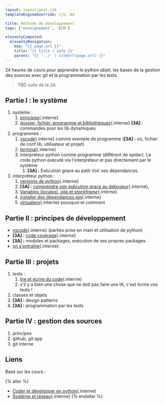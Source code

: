 ```yaml
---
layout: layout/post.njk 
templateEngineOverride: njk, md

title: Méthode de développement
tags: ['enseignement', 'ECM']

eleventyComputed:
  eleventyNavigation:
    key: "{{ page.url }}"
    title: "{{ title | safe }}"
    parent: "{{ '../' | siteUrl(page.url) }}"
---
```



24 heures de cours pour apprendre le python objet, les bases de la gestion des sources avec git et la programmation par les tests.

> TBD suite de la 2A

## Partie I : le système

1. système :
   1. [principes](/cours/système-et-réseau/bases-système/système-principes/){.interne} 
   2. [dossier, fichier, programme et bibliothèques](/cours/système-et-réseau/bases-système/système-interaction/){.interne} **[3A] :** commandes pour les lib dynamiques
2. programmes :
   1. [vscode](/cours/coder-et-développer/bases-programmation/éditeur-vscode/){.interne} comme exemple de programme (**[3A] :** où, fichier de conf lib, utilisateur et projet)
   2. [terminal](/cours/système-et-réseau/bases-système/terminal/){.interne}
   3. interpréteur python comme programme (différent de spider). Le code python exécuté via l'interpréteur et pas directement par le système
      1. **[3A] :** Exécution grace au path Voir ses dépendances.
3. interpréteur python :
   1. [versions de python](/cours/coder-et-développer/version-python/){.interne}
   2. **[3A] :** [comprendre son exécution grace au debugeur](/cours/coder-et-développer/debugger/){.interne},  
   3. [Variables (locales), pile et _stackframe_](/cours/coder-et-développer/données-mémoire/){.interne}
   4. [installer des dépendances pip](/cours/coder-et-développer/bases-programmation/modules-python/){.interne}
   5. [virtualenv](/cours/coder-et-développer/environnements-virtuels/){.interne} pourquoi et comment

## Partie II : principes de développement

- [vscode](/cours/coder-et-développer/bases-programmation/éditeur-vscode/){.interne} (parties prise en main et utilisation de python)
- **[3A] :** [code coverage](/cours/coder-et-développer/couverture-de-code/){.interne}
- **[3A] :** modules et packages, exécution de ses propres packages
- [on s'entraîne](/cours/coder-et-développer/projet-codes/){.interne}

## Partie III : projets

1. tests :
   1. [lire et écrire du code](/cours/coder-et-développer/écrire-code/){.interne}
   2. s'il y a bien une chose que ne doit pas faire une IA, c'est écrire vos tests !
2. classes et objets
3. **[3A] :** design patterns
4. **[3A] :** programmation par les tests

## Partie IV : gestion des sources

1. principes
2. github, git app
3. git interne

## Liens

Basé sur les cours :

{% aller %}
- [Coder et développer en python](/cours/coder-et-développer){.interne}
- [Système et réseau](/cours_informatique/cours/système-et-réseau){.interne}
{% endaller %}
